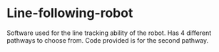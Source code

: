 # Line-following-robot 
Software used for the line tracking ability of the robot. Has 4 different pathways to choose from. Code provided is for the second pathway.

